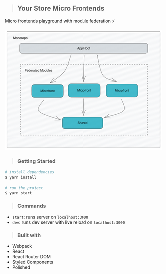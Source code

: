 > ## Your Store Micro Frontends

Micro frontends playground with module federation ⚡

<img src="./docs/architecture.png">

> ### Getting Started

```sh
# install dependencies
$ yarn install

# run the project
$ yarn start
```

> ### Commands

- `start`: runs server on `localhost:3000`
- `dev`: runs dev server with live reload on `localhost:3000`

> ### Built with

- Webpack
- React
- React Router DOM
- Styled Components
- Polished
